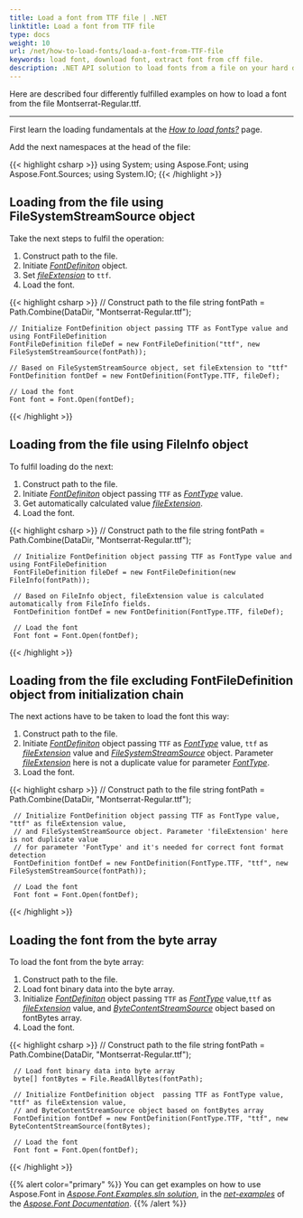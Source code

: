 ```yaml
---
title: Load a font from TTF file | .NET
linktitle: Load a font from TTF file
type: docs
weight: 10
url: /net/how-to-load-fonts/load-a-font-from-TTF-file
keywords: load font, download font, extract font from cff file.
description: .NET API solution to load fonts from a file on your hard drive even if this file is not a font inself. Let’s look at how to make it from a TTF file.
---
```

Here are described four differently fulfilled examples on how to load a font from the file Montserrat-Regular.ttf. 
___

First learn the loading fundamentals at the [*How to load fonts?*](https://docs.aspose.com/font/net/how-to-load-fonts/) page.

Add the next namespaces at the head of the file:

{{< highlight csharp >}}
using System;
using Aspose.Font;
using Aspose.Font.Sources;
using System.IO;
{{< /highlight >}}

## Loading from the file using FileSystemStreamSource object ##

Take the next steps to fulfil the operation:
1. Construct path to the file.
2. Initiate [*FontDefiniton*](https://reference.aspose.com/font/net/aspose.font/font/open/) object.
3. Set [*fileExtension*](https://reference.aspose.com/font/net/aspose.font.sources/fontfiledefinition/fileextension/) to `ttf`.
4. Load the font.

{{< highlight csharp >}}
    // Construct path to the file
    string fontPath = Path.Combine(DataDir, "Montserrat-Regular.ttf");

    // Initialize FontDefinition object passing TTF as FontType value and using FontFileDefinition
    FontFileDefinition fileDef = new FontFileDefinition("ttf", new FileSystemStreamSource(fontPath));

    // Based on FileSystemStreamSource object, set fileExtension to "ttf"
    FontDefinition fontDef = new FontDefinition(FontType.TTF, fileDef);

    // Load the font
    Font font = Font.Open(fontDef);
{{< /highlight >}}

## Loading from the file using FileInfo object ##

To fulfil loading do the next:
1. Construct path to the file.
2. Initiate [*FontDefiniton*](https://reference.aspose.com/font/net/aspose.font/font/open/) object passing `TTF` as [*FontType*](https://reference.aspose.com/font/net/aspose.font/fonttype/) value.
3. Get automatically calculated value [*fileExtension*](https://reference.aspose.com/font/net/aspose.font.sources/fontfiledefinition/fileextension/).
4. Load the font.

{{< highlight csharp >}}
     // Construct path to the file
     string fontPath = Path.Combine(DataDir, "Montserrat-Regular.ttf");

     // Initialize FontDefinition object passing TTF as FontType value and using FontFileDefinition
     FontFileDefinition fileDef = new FontFileDefinition(new FileInfo(fontPath));

     // Based on FileInfo object, fileExtension value is calculated automatically from FileInfo fields.
     FontDefinition fontDef = new FontDefinition(FontType.TTF, fileDef);

     // Load the font
     Font font = Font.Open(fontDef);
{{< /highlight >}}

## Loading from the file excluding FontFileDefinition object from initialization chain ##

The next actions have to be taken to load the font this way:
1. Construct path to the file.
2. Initiate [*FontDefiniton*](https://reference.aspose.com/font/net/aspose.font/font/open/) object passing `TTF` as [*FontType*](https://reference.aspose.com/font/net/aspose.font/fonttype/) value, `ttf` as [*fileExtension*](https://reference.aspose.com/font/net/aspose.font.sources/fontfiledefinition/fileextension/) value and [*FileSystemStreamSource*](https://reference.aspose.com/font/net/aspose.font.sources/filesystemstreamsource/)  object. Parameter [*fileExtension*](https://reference.aspose.com/font/net/aspose.font.sources/fontfiledefinition/fileextension/) here is not a duplicate value for parameter [*FontType*](https://reference.aspose.com/font/net/aspose.font/fonttype/).
3. Load the font.

{{< highlight csharp >}}
     // Construct path to the file
     string fontPath = Path.Combine(DataDir, "Montserrat-Regular.ttf");

     // Initialize FontDefinition object passing TTF as FontType value, "ttf" as fileExtension value, 
     // and FileSystemStreamSource object. Parameter 'fileExtension' here is not duplicate value 
     // for parameter 'FontType' and it's needed for correct font format detection
     FontDefinition fontDef = new FontDefinition(FontType.TTF, "ttf", new FileSystemStreamSource(fontPath));

     // Load the font
     Font font = Font.Open(fontDef);     
{{< /highlight >}}

## Loading the font from the byte array ##

To load the font from the byte array:
1. Construct path to the file.
2. Load font binary data into the byte array.
3. Initialize [*FontDefiniton*](https://reference.aspose.com/font/net/aspose.font/font/open/) object  passing `TTF` as [*FontType*](https://reference.aspose.com/font/net/aspose.font/fonttype/) value,`ttf` as [*fileExtension*](https://reference.aspose.com/font/net/aspose.font.sources/fontfiledefinition/fileextension/) value, and [*ByteContentStreamSource*](https://reference.aspose.com/font/net/aspose.font.sources/bytecontentstreamsource/) object based on fontBytes array.
4. Load the font.

{{< highlight csharp >}}
     // Construct path to the file
     string fontPath = Path.Combine(DataDir, "Montserrat-Regular.ttf");

     // Load font binary data into byte array
     byte[] fontBytes = File.ReadAllBytes(fontPath);

     // Initialize FontDefinition object  passing TTF as FontType value, "ttf" as fileExtension value, 
     // and ByteContentStreamSource object based on fontBytes array
     FontDefinition fontDef = new FontDefinition(FontType.TTF, "ttf", new ByteContentStreamSource(fontBytes);

     // Load the font
     Font font = Font.Open(fontDef);
{{< /highlight >}}

{{% alert color="primary" %}}
You can get examples on how to use Aspose.Font in [*Aspose.Font.Examples.sln solution*](https://github.com/aspose-font/Aspose.Font-Documentation/tree/master/net-examples), in the [*net-examples*](https://github.com/aspose-font/Aspose.Font-Documentation/tree/master/net-examples) of the [*Aspose.Font Documentation*](https://github.com/aspose-font/Aspose.Font-Documentation).
{{% /alert %}}






